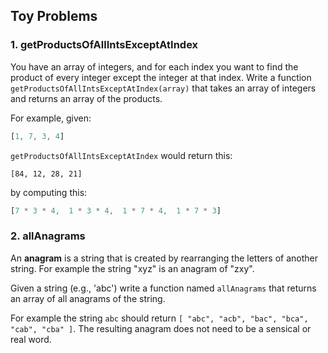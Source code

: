 ## Toy Problems 

### 1. getProductsOfAllIntsExceptAtIndex

You have an array of integers, and for each index you want to find the product of every integer except the integer at that index.
Write a function `getProductsOfAllIntsExceptAtIndex(array)` that takes an array of integers and returns an array of the products.

For example, given: 

```js
[1, 7, 3, 4]
```
`getProductsOfAllIntsExceptAtIndex` would return this:

```
[84, 12, 28, 21]
```

by computing this:

```js
[7 * 3 * 4,  1 * 3 * 4,  1 * 7 * 4,  1 * 7 * 3]
```

### 2. allAnagrams 

An **anagram** is a string that is created by rearranging the letters of another string. For example the string "xyz" is an anagram of "zxy".

Given a string (e.g., 'abc') write a function named `allAnagrams` that returns an array of all anagrams of the string. 

For example the string `abc` should return `[ "abc", "acb", "bac", "bca", "cab", "cba" ]`. The resulting anagram does not need to be a sensical or real word.